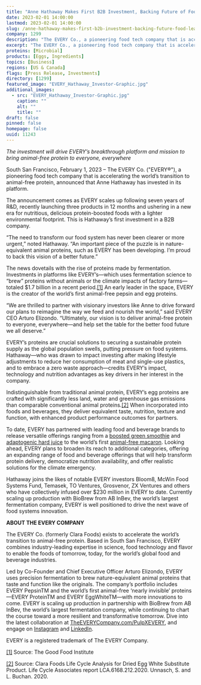 ```yaml
---
title: "Anne Hathaway Makes First B2B Investment, Backing Future of Food Leader The Every Co."
date: 2023-02-01 14:00:00
lastmod: 2023-02-01 14:00:00
slug: /anne-hathaway-makes-first-b2b-investment-backing-future-food-leader-every-co
company: 1299
description: "The EVERY Co., a pioneering food tech company that is accelerating the world’s transition to animal-free protein, announced that Anne Hathaway has invested in its platform."
excerpt: "The EVERY Co., a pioneering food tech company that is accelerating the world’s transition to animal-free protein, announced that Anne Hathaway has invested in its platform."
proteins: [Microbial]
products: [Eggs, Ingredients]
topics: [Business]
regions: [US & Canada]
flags: [Press Release, Investments]
directory: [1299]
featured_image: "EVERY_Hathaway_Investor-Graphic.jpg"
additional_images:
  - src: "EVERY_Hathaway_Investor-Graphic.jpg"
    caption: ""
    alt: ""
    title: ""
draft: false
pinned: false
homepage: false
uuid: 11243
---
```

<p><em>The investment will drive EVERY’s breakthrough platform and mission to bring animal-free protein to everyone, everywhere</em></p>
<p>South San Francisco, February 1, 2023 – The EVERY Co. ("EVERY®"), a pioneering food tech company that is accelerating the world’s transition to animal-free protein, announced that Anne Hathaway has invested in its platform.</p>
<p>The announcement comes as EVERY scales up following seven years of R&D, recently launching three products in 12 months and ushering in a new era for nutritious, delicious protein-boosted foods with a lighter environmental footprint. This is Hathaway’s first investment in a B2B company.</p>
<p>“The need to transform our food system has never been clearer or more urgent,” noted Hathaway. “An important piece of the puzzle is in nature-equivalent animal proteins, such as EVERY has been developing. I’m proud to back this vision of a better future.”</p>
<p>The news dovetails with the rise of proteins made by fermentation. Investments in platforms like EVERY’s—which uses fermentation science to “brew” proteins without animals or the climate impacts of factory farms—totaled $1.7 billion in a recent period.<a href="#_ftn1">[1]</a> An early leader in the space, EVERY is the creator of the world’s first animal-free pepsin and egg proteins.</p>
<p>“We are thrilled to partner with visionary investors like Anne to drive forward our plans to reimagine the way we feed and nourish the world,” said EVERY CEO Arturo Elizondo. “Ultimately, our vision is to deliver animal-free protein to everyone, everywhere—and help set the table for the better food future we all deserve.”</p>
<p>EVERY’s proteins are crucial solutions to securing a sustainable protein supply as the global population swells, putting pressure on food systems. Hathaway—who was drawn to impact investing after making lifestyle adjustments to reduce her consumption of meat and single-use plastics, and to embrace a zero waste approach—credits EVERY’s impact, technology and nutrition advantages as key drivers in her interest in the company.</p>
<p>Indistinguishable from traditional animal protein, EVERY’s egg proteins are crafted with significantly less land, water and greenhouse gas emissions than comparable conventional animal proteins.<a href="#_ftn2">[2]</a> When incorporated into foods and beverages, they deliver equivalent taste, nutrition, texture and function, with enhanced product performance outcomes for partners.</p>
<p>To date, EVERY has partnered with leading food and beverage brands to release versatile offerings ranging from a <a href="https://www.businesswire.com/news/home/20211109005553/en/The-EVERY-Company-and-Pressed-Partner-to-Change-the-Protein-Paradigm-Serving-World%E2%80%99s-First-Animal-Free-Animal-Protein-Smoothie">boosted green smoothie</a> and <a href="https://www.businesswire.com/news/home/20221012005442/en/The-EVERY-Co.-Enters-260B-Beverage-Alcohol-Market-With-Launch-of-World%E2%80%99s-First-Protein-Boosted-Hard-Juice-Powering-New-Product-Line-By-Pulp-Culture">adaptogenic hard juice</a> to the world’s first <a href="https://www.businesswire.com/news/home/20220322006214/en/The-EVERY-Co.-Debuts-The-World%E2%80%99s-First-Egg-White-Made-Without-a-Chicken">animal-free macaron</a>. Looking ahead, EVERY plans to broaden its reach to additional categories, offering an expanding range of food and beverage offerings that will help transform protein delivery, democratize nutrition availability, and offer realistic solutions for the climate emergency.</p>
<p>Hathaway joins the likes of notable EVERY investors Bloom8, McWin Food Systems Fund, Temasek, TO Ventures, Grosvenor, ZX Ventures and others who have collectively infused over $230 million in EVERY to date. Currently scaling up production with BioBrew from AB InBev, the world’s largest fermentation company, EVERY is well positioned to drive the next wave of food systems innovation. </p>
<p><strong>ABOUT THE EVERY COMPANY</strong></p>
<p>The EVERY Co. (formerly Clara Foods) exists to accelerate the world’s transition to animal-free protein. Based in South San Francisco, EVERY combines industry-leading expertise in science, food technology and flavor to enable the foods of tomorrow, today, for the world’s global food and beverage industries.</p>
<p>Led by Co-Founder and Chief Executive Officer Arturo Elizondo, EVERY uses precision fermentation to brew nature-equivalent animal proteins that taste and function like the originals. The company’s portfolio includes EVERY PepsinTM and the world’s first animal-free ‘nearly invisible’ proteins—EVERY ProteinTM and EVERY EggWhiteTM—with more innovations to come. EVERY is scaling up production in partnership with BioBrew from AB InBev, the world’s largest fermentation company, while continuing to chart the course toward a more resilient and transformative tomorrow. Dive into the latest collaboration at <a href="http://theeverycompany.com/PulpXEVERY">TheEVERYCompany.com/PulpXEVERY</a>, and engage on <a href="https://www.instagram.com/theeverycompany/">Instagram</a> and <a href="https://www.linkedin.com/company/clara-foods">LinkedIn</a>.</p>
<p>EVERY is a registered trademark of The EVERY Company.</p>
<p><a href="#_ftnref1">[1]</a> Source: The Good Food Institute</p>
<p><a href="#_ftnref2">[2]</a> Source: Clara Foods Life Cycle Analysis for Dried Egg White Substitute Product. Life Cycle Associates report LCA.6168.212.2020. Unnasch, S. and L. Buchan. 2020. </p>
